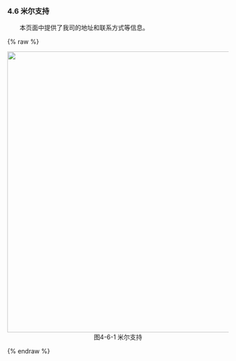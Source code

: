 ### 4.6 米尔支持

&emsp;&emsp;本页面中提供了我司的地址和联系方式等信息。  
  
{% raw %}
<div  align="center" >
<img src="/imagech/WEB-SUPPORT.png",alt="cover", width=640 >
</div>
<div align="center" > 图4-6-1 米尔支持 </div>
<p></p>
{% endraw %}  
